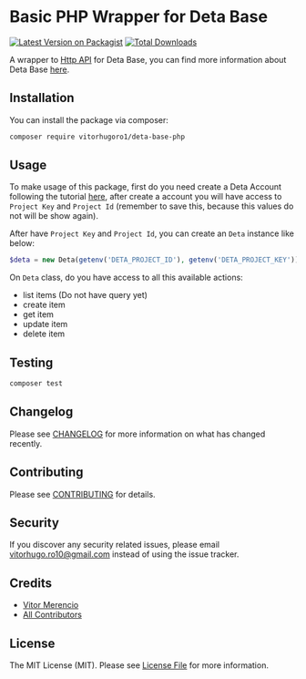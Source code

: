 # Basic PHP Wrapper for Deta Base

[![Latest Version on Packagist](https://img.shields.io/packagist/v/vitorhugoro1/deta-base-php.svg?style=flat-square)](https://packagist.org/packages/vitorhugoro1/deta-base-php)
[![Total Downloads](https://img.shields.io/packagist/dt/vitorhugoro1/deta-base-php.svg?style=flat-square)](https://packagist.org/packages/vitorhugoro1/deta-base-php)

A wrapper to [Http API](https://docs.deta.sh/docs/base/http) for Deta Base, you can find more information about Deta Base [here](https://docs.deta.sh/docs/base/about).

## Installation

You can install the package via composer:

```bash
composer require vitorhugoro1/deta-base-php
```

## Usage

To make usage of this package, first do you need create a Deta Account following the tutorial [here](https://docs.deta.sh/docs/home), after create a account you will have access to `Project Key` and `Project Id` (remember to save this, because this values do not will be show again).

After have `Project Key` and `Project Id`, you can create an `Deta` instance like below:

```php
$deta = new Deta(getenv('DETA_PROJECT_ID'), getenv('DETA_PROJECT_KEY'));
```

On `Deta` class, do you have access to all this available actions:

- list items (Do not have query yet)
- create item
- get item
- update item
- delete item

## Testing

``` bash
composer test
```

## Changelog

Please see [CHANGELOG](CHANGELOG.md) for more information on what has changed recently.

## Contributing

Please see [CONTRIBUTING](CONTRIBUTING.md) for details.

## Security

If you discover any security related issues, please email vitorhugo.ro10@gmail.com instead of using the issue tracker.

## Credits

- [Vitor Merencio](https://github.com/vitorhugoro1)
- [All Contributors](../../contributors)

## License

The MIT License (MIT). Please see [License File](LICENSE.md) for more information.
